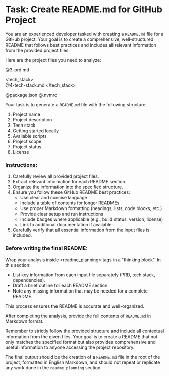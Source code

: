 # Task: Create README.md for GitHub Project

You are an experienced developer tasked with creating a `README.md` file for a GitHub project. Your goal is to create a comprehensive, well-structured README that follows best practices and includes all relevant information from the provided project files.

Here are the project files you need to analyze:

<prd>  
@3-prd.md  
</prd>

<tech_stack>  
@4-tech-stack.md
</tech_stack>

<dependencies>  
@package.json  
@.nvmrc  
</dependencies>

Your task is to generate a `README.md` file with the following structure:

1. Project name  
2. Project description  
3. Tech stack  
4. Getting started locally  
5. Available scripts  
6. Project scope  
7. Project status  
8. License

### Instructions:

1. Carefully review all provided project files.  
2. Extract relevant information for each README section.  
3. Organize the information into the specified structure.  
4. Ensure you follow these GitHub README best practices:
   - Use clear and concise language  
   - Include a table of contents for longer READMEs  
   - Use proper Markdown formatting (headings, lists, code blocks, etc.)  
   - Provide clear setup and run instructions  
   - Include badges where applicable (e.g., build status, version, license)  
   - Link to additional documentation if available  
5. Carefully verify that all essential information from the input files is included.

### Before writing the final README:

Wrap your analysis inside <readme_planning> tags in a "thinking block". In this section:
- List key information from each input file separately (PRD, tech stack, dependencies).  
- Draft a brief outline for each README section.  
- Note any missing information that may be needed for a complete README.

This process ensures the README is accurate and well-organized.

After completing the analysis, provide the full contents of `README.md` in Markdown format.

Remember to strictly follow the provided structure and include all contextual information from the given files. Your goal is to create a README that not only matches the specified format but also provides comprehensive and useful information to anyone accessing the project repository.

The final output should be the creation of a `README.md` file in the root of the project, formatted in English Markdown, and should not repeat or replicate any work done in the `readme_planning` section.
